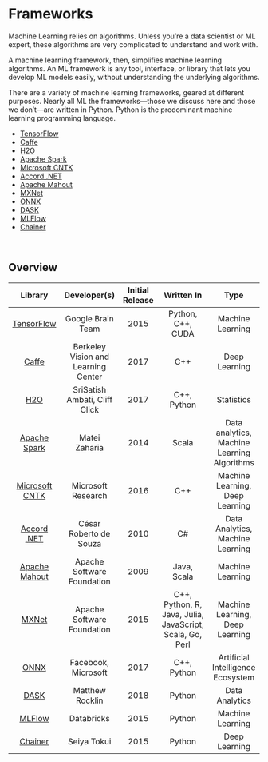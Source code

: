 # Frameworks

Machine Learning relies on algorithms. Unless you’re a data scientist or ML expert, these algorithms are very complicated to understand and work with.

A machine learning framework, then, simplifies machine learning algorithms. An ML framework is any tool, interface, or library that lets you develop ML models easily, without understanding the underlying algorithms.

There are a variety of machine learning frameworks, geared at different purposes. Nearly all ML the frameworks—those we discuss here and those we don’t—are written in Python. Python is the predominant machine learning programming language.

*   [TensorFlow](#tensorFlow)  
*   [Caffe](#caffe)    
*   [H2O](#h2o)
*   [Apache Spark](#spark)
*   [Microsoft CNTK](#cntk)
*   [Accord .NET](#accord)
*   [Apache Mahout](#apache)
*   [MXNet](#mxnet)
*   [ONNX](#onnx)
*   [DASK](#dask)
*   [MLFlow](#mlflow)
*   [Chainer](#chainer)


<br>

## Overview

| Library | Developer(s) | Initial Release | Written In | Type |
|:-------------:|:-------------:|:-----:|:------------:|:-----:|
| [TensorFlow](https://en.wikipedia.org/wiki/TensorFlow) | Google Brain Team | 2015 | Python, C++, CUDA | Machine Learning |
| [Caffe](https://en.wikipedia.org/wiki/Caffe_(software)) | Berkeley Vision and Learning Center | 2017 | C++ | Deep Learning |
| [H2O](https://de.wikipedia.org/wiki/H2O_(Software)) | 	SriSatish Ambati, Cliff Click | 2017 | C++, Python | Statistics |
| [Apache Spark](https://en.wikipedia.org/wiki/Apache_Spark) | 	Matei Zaharia | 2014 | Scala | 	Data analytics, Machine Learning Algorithms |
| [Microsoft CNTK](https://en.wikipedia.org/wiki/Microsoft_Cognitive_Toolkit) | Microsoft Research | 2016 | C++ | Machine Learning, Deep Learning |
| [Accord .NET](https://en.wikipedia.org/wiki/Accord.NET) | César Roberto de Souza | 2010 | C# | Data Analytics, Machine Learning |
| [Apache Mahout](https://en.wikipedia.org/wiki/Apache_Mahout) | 	Apache Software Foundation | 2009 | Java, Scala | Machine Learning |
| [MXNet](https://en.wikipedia.org/wiki/Apache_MXNet) | Apache Software Foundation | 2015 | C++, Python, R, Java, Julia, JavaScript, Scala, Go, Perl | Machine Learning, Deep Learning |
| [ONNX](https://en.wikipedia.org/wiki/Open_Neural_Network_Exchange) | Facebook, Microsoft | 2017 | C++, Python | Artificial Intelligence Ecosystem |
| [DASK](https://en.wikipedia.org/wiki/Dask_(software)) | Matthew Rocklin | 2018 | Python | Data Analytics |
| [MLFlow](https://en.wikipedia.org/wiki/Databricks) | Databricks | 2015 | Python | Machine Learning |
| [Chainer](https://en.wikipedia.org/wiki/Chainer) | Seiya Tokui | 2015 | Python | Deep Learning |






